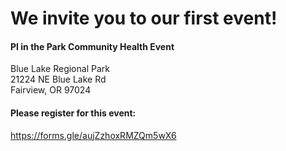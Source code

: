 # We invite you to our first event!

#### PI in the Park Community Health Event

Blue Lake Regional Park  
21224 NE Blue Lake Rd  
Fairview, OR 97024

#### Please register for this event:
https://forms.gle/aujZzhoxRMZQm5wX6
